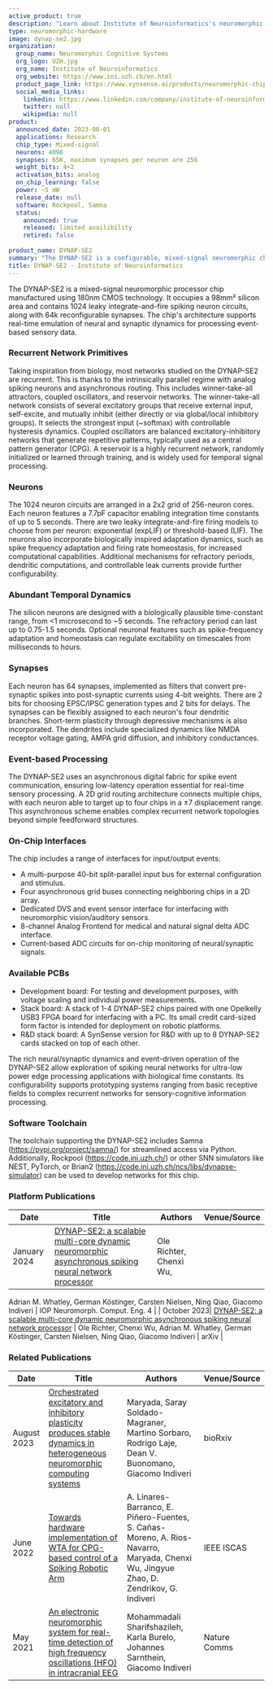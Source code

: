 ```yaml
---
active_product: true
description: "Learn about Institute of Neuroinformatics's neuromorphic hardware: DYNAP-SE2"
type: neuromorphic-hardware
image: dynap-se2.jpg
organization:
  group_name: Neuromorphic Cognitive Systems 
  org_logo: UZH.jpg
  org_name: Institute of Neuroinformatics
  org_website: https://www.ini.uzh.ch/en.html
  product_page_link: https://www.synsense.ai/products/neuromorphic-chip-dynap-se2/
  social_media_links:
    linkedin: https://www.linkedin.com/company/institute-of-neuroinformatics-uni-eth-zurich/
    twitter: null
    wikipedia: null
product:
  announced_date: 2023-08-01
  applications: Research
  chip_type: Mixed-signal
  neurons: 4096
  synapses: 65K, maximum synapses per neuron are 256
  weight_bits: 4+2
  activation_bits: analog
  on_chip_learning: false
  power: ~5 mW
  release_date: null
  software: Rockpool, Samna
  status:
    announced: true
    released: limited availibility
    retired: false
  
product_name: DYNAP-SE2
summary: "The DYNAP-SE2 is a configurable, mixed-signal neuromorphic chip featuring 1024 neurons, 65k plastic synapses, specialized dendrites, low-latency event routing, and multi-timescale adaptation dynamics. This enables real-time prototyping of biologically inspired spiking neural networks for ultra-low power edge processing."
title: DYNAP-SE2 - Institute of Neuroinformatics
---
```


The DYNAP-SE2 is a mixed-signal neuromorphic processor chip manufactured using 180nm CMOS technology. It occupies a 98mm² silicon area and contains 1024 leaky integrate-and-fire spiking neuron circuits, along with 64k reconfigurable synapses. The chip's architecture supports real-time emulation of neural and synaptic dynamics for processing event-based sensory data.

### Recurrent Network Primitives

Taking inspiration from biology, most networks studied on the DYNAP-SE2 are recurrent. This is thanks to the intrinsically parallel regime with analog spiking neurons and asynchronous routing. This includes winner-take-all attractors, coupled oscillators, and reservoir networks. The winner-take-all network consists of several excitatory groups that receive external input, self-excite, and mutually inhibit (either directly or via global/local inhibitory groups). It selects the strongest input (~softmax) with controllable hysteresis dynamics. Coupled oscillators are balanced excitatory-inhibitory networks that generate repetitive patterns, typically used as a central pattern generator (CPG). A reservoir is a highly recurrent network, randomly initialized or learned through training, and is widely used for temporal signal processing.

### Neurons

The 1024 neuron circuits are arranged in a 2x2 grid of 256-neuron cores. Each neuron features a 7.7pF capacitor enabling integration time constants of up to 5 seconds. There are two leaky integrate-and-fire firing models to choose from per neuron: exponential (expLIF) or threshold-based (LIF). The neurons also incorporate biologically inspired adaptation dynamics, such as spike frequency adaptation and firing rate homeostasis, for increased computational capabilities. Additional mechanisms for refractory periods, dendritic computations, and controllable leak currents provide further configurability.

### Abundant Temporal Dynamics

The silicon neurons are designed with a biologically plausible time-constant range, from <1 microsecond to ~5 seconds. The refractory period can last up to 0.75-1.5 seconds. Optional neuronal features such as spike-frequency adaptation and homeostasis can regulate excitability on timescales from milliseconds to hours.

### Synapses

Each neuron has 64 synapses, implemented as filters that convert pre-synaptic spikes into post-synaptic currents using 4-bit weights. There are 2 bits for choosing EPSC/IPSC generation types and 2 bits for delays. The synapses can be flexibly assigned to each neuron's four dendritic branches. Short-term plasticity through depressive mechanisms is also incorporated. The dendrites include specialized dynamics like NMDA receptor voltage gating, AMPA grid diffusion, and inhibitory conductances.

### Event-based Processing

The DYNAP-SE2 uses an asynchronous digital fabric for spike event communication, ensuring low-latency operation essential for real-time sensory processing. A 2D grid routing architecture connects multiple chips, with each neuron able to target up to four chips in a ±7 displacement range. This asynchronous scheme enables complex recurrent network topologies beyond simple feedforward structures.

### On-Chip Interfaces

The chip includes a range of interfaces for input/output events:

- A multi-purpose 40-bit split-parallel input bus for external configuration and stimulus.
- Four asynchronous grid buses connecting neighboring chips in a 2D array.
- Dedicated DVS and event sensor interface for interfacing with neuromorphic vision/auditory sensors.
- 8-channel Analog Frontend for medical and natural signal delta ADC interface.
- Current-based ADC circuits for on-chip monitoring of neural/synaptic signals.

### Available PCBs

- Development board: For testing and development purposes, with voltage scaling and individual power measurements.
- Stack board: A stack of 1-4 DYNAP-SE2 chips paired with one Opelkelly USB3 FPGA board for interfacing with a PC. Its small credit card-sized form factor is intended for deployment on robotic platforms.
- R&D stack board: A SynSense version for R&D with up to 8 DYNAP-SE2 cards stacked on top of each other.

The rich neural/synaptic dynamics and event-driven operation of the DYNAP-SE2 allow exploration of spiking neural networks for ultra-low power edge processing applications with biological time constants. Its configurability supports prototyping systems ranging from basic receptive fields to complex recurrent networks for sensory-cognitive information processing.

### Software Toolchain

The toolchain supporting the DYNAP-SE2 includes Samna (https://pypi.org/project/samna/) for streamlined access via Python. Additionally, Rockpool (https://code.ini.uzh.ch/) or other SNN simulators like NEST, PyTorch, or Brian2 (https://code.ini.uzh.ch/ncs/libs/dynapse-simulator) can be used to develop networks for this chip.

### Platform Publications

| Date        | Title                                                                                                                                                                                 | Authors                                                                                           | Venue/Source                      |
|-------------|---------------------------------------------------------------------------------------------------------------------------------------------------------------------------------------|---------------------------------------------------------------------------------------------------|-----------------------------------|
| January 2024| [DYNAP-SE2: a scalable multi-core dynamic neuromorphic asynchronous spiking neural network processor](https://doi.org/10.1088/2634-4386/ad1cd7)                                       | Ole Richter, Chenxi Wu,

 Adrian M. Whatley, German Köstinger, Carsten Nielsen, Ning Qiao, Giacomo Indiveri | IOP Neuromorph. Comput. Eng. 4    |
| October 2023| [DYNAP-SE2: a scalable multi-core dynamic neuromorphic asynchronous spiking neural network processor](https://arxiv.org/abs/2310.00564)                                                | Ole Richter, Chenxi Wu, Adrian M. Whatley, German Köstinger, Carsten Nielsen, Ning Qiao, Giacomo Indiveri | arXiv                             |

### Related Publications

| Date       | Title                                                                                                                                                      | Authors                                                                                                  | Venue/Source |
|------------|------------------------------------------------------------------------------------------------------------------------------------------------------------|----------------------------------------------------------------------------------------------------------|--------------|
| August 2023| [Orchestrated excitatory and inhibitory plasticity produces stable dynamics in heterogeneous neuromorphic computing systems](https://www.biorxiv.org/content/10.1101/2023.08.14.553298) | Maryada, Saray Soldado-Magraner, Martino Sorbaro, Rodrigo Laje, Dean V. Buonomano, Giacomo Indiveri      | bioRxiv      |
| June 2022  | [Towards hardware implementation of WTA for CPG-based control of a Spiking Robotic Arm](https://doi.org/10.1109/ISCAS48785.2022.9937845)                     | A. Linares-Barranco, E. Piñero-Fuentes, S. Cañas-Moreno, A. Rios-Navarro, Maryada, Chenxi Wu, Jingyue Zhao, D. Zendrikov, G. Indiveri | IEEE ISCAS   |
| May 2021   | [An electronic neuromorphic system for real-time detection of high frequency oscillations (HFO) in intracranial EEG](https://doi.org/10.1038/s41467-021-23342-2) | Mohammadali Sharifshazileh, Karla Burelo, Johannes Sarnthein, Giacomo Indiveri                              | Nature Comms |
